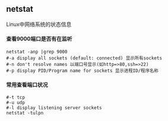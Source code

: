 ## netstat
Linux中网络系统的状态信息

#### 查看9000端口是否有在监听

    netstat -anp |grep 9000
    #-a display all sockets (default: connected) 显示所有sockets
    #-n don't resolve names 以端口号显示(如http=>80,ssh=>22)
    #-p display PID/Program name for sockets 显示进程ID/程序名称

#### 常用查看端口状况

	#-t tcp
	#-u udp
	#-l display listening server sockets
	netstat -tulpn